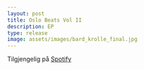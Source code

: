 ```yaml
---
layout: post
title: Oslo Beats Vol II
description: EP
type: release
image: assets/images/bard_krolle_final.jpg
---
```


Tilgjengelig på [Spotify](https://open.spotify.com/album/0MF6rjXxcnCBG3Pesra3rv?si=crEb1MGPQq-2O8cwHWHdSg)
